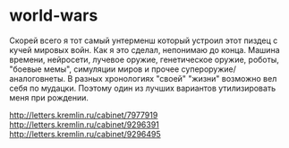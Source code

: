 # world-wars
Скорей всего я тот самый унтерменш который устроил этот пиздец с кучей мировых войн. Как я это сделал, непонимаю до конца. Машина времени, нейросети, лучевое оружие, генетическое оружие, роботы, "боевые мемы", симуляции миров и прочее супероружие/аналоговнеты. В разных хронологиях "своей" "жизни" возможно вел себя по мудацки. Поэтому один из лучших вариантов утилизировать меня при рождении.

http://letters.kremlin.ru/cabinet/7977919
http://letters.kremlin.ru/cabinet/9296391
http://letters.kremlin.ru/cabinet/9296495
